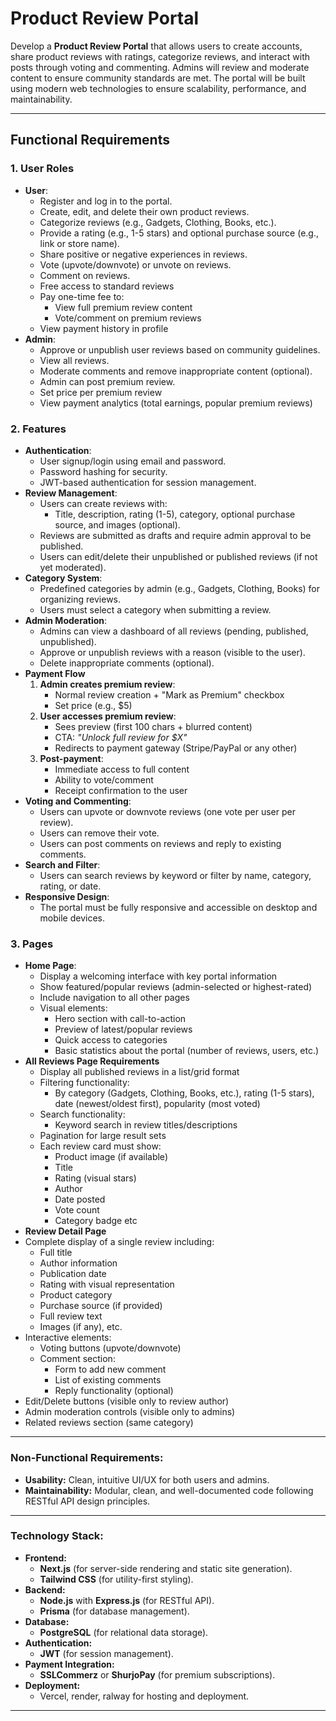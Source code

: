 # Product Review Portal

Develop a **Product Review Portal** that allows users to create accounts, share product reviews with ratings, categorize reviews, and interact with posts through voting and commenting. Admins will review and moderate content to ensure community standards are met. The portal will be built using modern web technologies to ensure scalability, performance, and maintainability.

---

## Functional Requirements

### 1\. User Roles

- **User**:
    - Register and log in to the portal.
    - Create, edit, and delete their own product reviews.
    - Categorize reviews (e.g., Gadgets, Clothing, Books, etc.).
    - Provide a rating (e.g., 1-5 stars) and optional purchase source (e.g., link or store name).
    - Share positive or negative experiences in reviews.
    - Vote (upvote/downvote) or unvote on reviews.
    - Comment on reviews.
    - Free access to standard reviews
    - Pay one-time fee to:
        - View full premium review content
        - Vote/comment on premium reviews
    - View payment history in profile
- **Admin**:
    - Approve or unpublish user reviews based on community guidelines.
    - View all reviews.
    - Moderate comments and remove inappropriate content (optional).
    - Admin can post premium review.
    - Set price per premium review
    - View payment analytics (total earnings, popular premium reviews)

### 2\. Features

- **Authentication**:
    - User signup/login using email and password.
    - Password hashing for security.
    - JWT-based authentication for session management.
- **Review Management**:
    - Users can create reviews with:
        - Title, description, rating (1-5), category, optional purchase source, and images (optional).
    - Reviews are submitted as drafts and require admin approval to be published.
    - Users can edit/delete their unpublished or published reviews (if not yet moderated).
- **Category System**:
    - Predefined categories by admin (e.g., Gadgets, Clothing, Books) for organizing reviews.
    - Users must select a category when submitting a review.
- **Admin Moderation**:
    - Admins can view a dashboard of all reviews (pending, published, unpublished).
    - Approve or unpublish reviews with a reason (visible to the user).
    - Delete inappropriate comments (optional).
- **Payment Flow**
    1. **Admin creates premium review**:
        - Normal review creation + "Mark as Premium" checkbox
        - Set price (e.g., $5)
    2. **User accesses premium review**:
        - Sees preview (first 100 chars + blurred content)
        - CTA: _"Unlock full review for $X"_
        - Redirects to payment gateway (Stripe/PayPal or any other)
    3. **Post-payment**:
        - Immediate access to full content
        - Ability to vote/comment
        - Receipt confirmation to the user
- **Voting and Commenting**:
    - Users can upvote or downvote reviews (one vote per user per review).
    - Users can remove their vote.
    - Users can post comments on reviews and reply to existing comments.
- **Search and Filter**:
    - Users can search reviews by keyword or filter by name, category, rating, or date.
- **Responsive Design**:
    - The portal must be fully responsive and accessible on desktop and mobile devices.

### 3\. Pages

- **Home Page**:
    - Display a welcoming interface with key portal information
    - Show featured/popular reviews (admin-selected or highest-rated)
    - Include navigation to all other pages
    - Visual elements:
        - Hero section with call-to-action
        - Preview of latest/popular reviews
        - Quick access to categories
        - Basic statistics about the portal (number of reviews, users, etc.)
- **All Reviews Page Requirements**
    - Display all published reviews in a list/grid format
    - Filtering functionality:
        - By category (Gadgets, Clothing, Books, etc.), rating (1-5 stars), date (newest/oldest first), popularity (most voted)
    - Search functionality:
        - Keyword search in review titles/descriptions
    - Pagination for large result sets
    - Each review card must show:
        - Product image (if available)
        - Title
        - Rating (visual stars)
        - Author
        - Date posted
        - Vote count
        - Category badge etc
- **Review Detail Page**
- Complete display of a single review including:
    - Full title
    - Author information
    - Publication date
    - Rating with visual representation
    - Product category
    - Purchase source (if provided)
    - Full review text
    - Images (if any), etc.
- Interactive elements:
    - Voting buttons (upvote/downvote)
    - Comment section:
        - Form to add new comment
        - List of existing comments
        - Reply functionality (optional)
- Edit/Delete buttons (visible only to review author)
- Admin moderation controls (visible only to admins)
- Related reviews section (same category)

---

### **Non-Functional Requirements:**

- **Usability:** Clean, intuitive UI/UX for both users and admins.
- **Maintainability:** Modular, clean, and well-documented code following RESTful API design principles.

---

### **Technology Stack:**

- **Frontend:**
    - **Next.js** (for server-side rendering and static site generation).
    - **Tailwind CSS** (for utility-first styling).
- **Backend:**
    - **Node.js** with **Express.js** (for RESTful API).
    - **Prisma** (for database management).
- **Database:**
    - **PostgreSQL** (for relational data storage).
- **Authentication:**
    - **JWT** (for session management).
- **Payment Integration:**
    - **SSLCommerz** or **ShurjoPay** (for premium subscriptions).
- **Deployment:**
    - Vercel, render, ralway for hosting and deployment.

---
